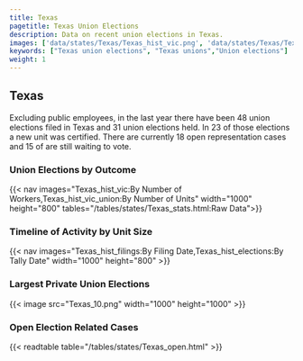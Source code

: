 ```yaml
---
title: Texas
pagetitle: Texas Union Elections
description: Data on recent union elections in Texas.
images: ['data/states/Texas/Texas_hist_vic.png', 'data/states/Texas/Texas_hist_size.png', 'data/states/Texas/Texas_10.png']
keywords: ["Texas union elections", "Texas unions","Union elections"]
weight: 1
---
```

##  Texas

Excluding public employees, in the last year there have been 48 union elections filed in Texas and 31 union elections held. In 23 of those elections a new unit was certified. There are currently 18 open representation cases and 15 of are still waiting to vote.

### Union Elections by Outcome
{{< nav images="Texas_hist_vic:By Number of Workers,Texas_hist_vic_union:By Number of Units" width="1000" height="800" tables="/tables/states/Texas_stats.html:Raw Data">}}

### Timeline of Activity by Unit Size
{{< nav images="Texas_hist_filings:By Filing Date,Texas_hist_elections:By Tally Date" width="1000" height="800" >}}

### Largest Private Union Elections
{{< image src="Texas_10.png" width="1000" height="1000"  >}}

### Open Election Related Cases
{{< readtable table="/tables/states/Texas_open.html" >}}

